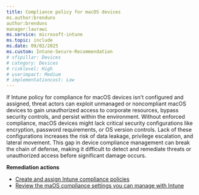 ```yaml
---
title: Compliance policy for macOS devices 
ms.author:brenduns
author:brenduns
manager:laurawi
ms.service: microsoft-intune
ms.topic: include
ms.date: 09/02/2025
ms.custom: Intune-Secure-Recommendation
# sfipillar: Devices 
# category: Devices
# risklevel: High
# userimpact: Medium
# implementationcost: Low
---
```


If Intune policy for compliance for macOS devices isn't configured and assigned, threat actors can exploit unmanaged or noncompliant macOS devices to gain unauthorized access to corporate resources, bypass security controls, and persist within the environment. Without enforced compliance, macOS devices might lack critical security configurations like encryption, password requirements, or OS version controls. Lack of these configurations increases the risk of data leakage, privilege escalation, and lateral movement. This gap in device compliance management can break the chain of defense, making it difficult to detect and remediate threats or unauthorized access before significant damage occurs.

**Remediation actions**

- [Create and assign Intune compliance policies](/intune/intune-service/protect/create-compliance-policy)
- [Review the maOS compliance settings you can manage with Intune](/intune/intune-service/protect/compliance-policy-create-mac-os)